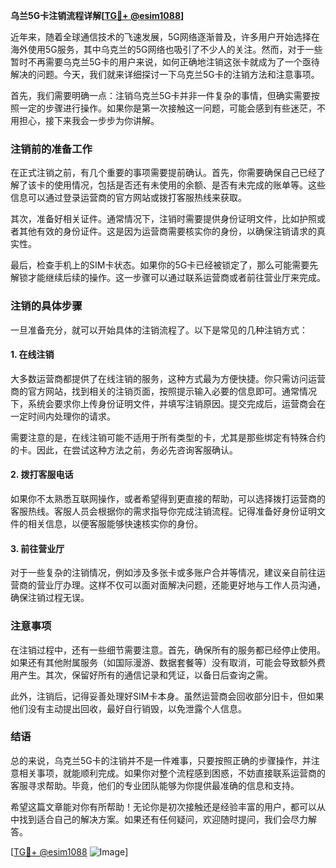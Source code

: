 **乌兰5G卡注销流程详解[[TG💪+ @esim1088](https://t.me/s/esim1088)]**

近年来，随着全球通信技术的飞速发展，5G网络逐渐普及，许多用户开始选择在海外使用5G服务，其中乌克兰的5G网络也吸引了不少人的关注。然而，对于一些暂时不再需要乌克兰5G卡的用户来说，如何正确地注销这张卡就成为了一个亟待解决的问题。今天，我们就来详细探讨一下乌克兰5G卡的注销方法和注意事项。

首先，我们需要明确一点：注销乌克兰5G卡并非一件复杂的事情，但确实需要按照一定的步骤进行操作。如果你是第一次接触这一问题，可能会感到有些迷茫，不用担心，接下来我会一步步为你讲解。

### 注销前的准备工作

在正式注销之前，有几个重要的事项需要提前确认。首先，你需要确保自己已经了解了该卡的使用情况，包括是否还有未使用的余额、是否有未完成的账单等。这些信息可以通过登录运营商的官方网站或拨打客服热线来获取。

其次，准备好相关证件。通常情况下，注销时需要提供身份证明文件，比如护照或者其他有效的身份证件。这是因为运营商需要核实你的身份，以确保注销请求的真实性。

最后，检查手机上的SIM卡状态。如果你的5G卡已经被锁定了，那么可能需要先解锁才能继续后续的操作。这一步骤可以通过联系运营商或者前往营业厅来完成。

### 注销的具体步骤

一旦准备充分，就可以开始具体的注销流程了。以下是常见的几种注销方式：

#### 1. 在线注销

大多数运营商都提供了在线注销的服务，这种方式最为方便快捷。你只需访问运营商的官方网站，找到相关的注销页面，按照提示输入必要的信息即可。通常情况下，系统会要求你上传身份证明文件，并填写注销原因。提交完成后，运营商会在一定时间内处理你的请求。

需要注意的是，在线注销可能不适用于所有类型的卡，尤其是那些绑定有特殊合约的卡。因此，在尝试这种方法之前，务必先咨询客服确认。

#### 2. 拨打客服电话

如果你不太熟悉互联网操作，或者希望得到更直接的帮助，可以选择拨打运营商的客服热线。客服人员会根据你的需求指导你完成注销流程。记得准备好身份证明文件的相关信息，以便客服能够快速核实你的身份。

#### 3. 前往营业厅

对于一些复杂的注销情况，例如涉及多张卡或多账户合并等情况，建议亲自前往运营商的营业厅办理。这样不仅可以面对面解决问题，还能更好地与工作人员沟通，确保注销过程无误。

### 注意事项

在注销过程中，还有一些细节需要注意。首先，确保所有的服务都已经停止使用。如果还有其他附属服务（如国际漫游、数据套餐等）没有取消，可能会导致额外费用产生。其次，保留好所有的通信记录和凭证，以备日后查询之需。

此外，注销后，记得妥善处理好SIM卡本身。虽然运营商会回收部分旧卡，但如果他们没有主动提出回收，最好自行销毁，以免泄露个人信息。

### 结语

总的来说，乌克兰5G卡的注销并不是一件难事，只要按照正确的步骤操作，并注意相关事项，就能顺利完成。如果你对整个流程感到困惑，不妨直接联系运营商的客服寻求帮助。毕竟，他们的专业团队能够为你提供最准确的信息和支持。

希望这篇文章能对你有所帮助！无论你是初次接触还是经验丰富的用户，都可以从中找到适合自己的解决方案。如果还有任何疑问，欢迎随时提问，我们会尽力解答。

[[TG💪+ @esim1088](https://t.me/s/esim1088) ![Image](https://i.postimg.cc/4NQfJmqS/Snipaste-2025-05-13-00-14-12.png)]